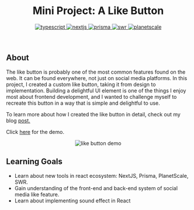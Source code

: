 <h1 align="center">Mini Project: A Like Button</h1>
<div align="center">
  
<a href="https://www.typescriptlang.org/">
  <img src="https://img.shields.io/badge/TypeScript-5.0.0-%233178C6?logo=typescript" alt="typescript"/>
</a>
<a href="https://nextjs.org/">
  <img src="https://img.shields.io/badge/Next.js-14.0.1-%23000000?logo=next.js" alt="nextjs"/>
</a>
<a href="https://www.prisma.io/">
  <img src="https://img.shields.io/badge/Prisma-5.6.0-%232D3748?logo=prisma" alt="prisma" />
</a>
<a href="https://swr.vercel.app/">
  <img src="https://img.shields.io/badge/SWR-2.2.4-%23000000?logo=swr" alt="swr"/>
</a>
<a href="https://planetscale.com/">
  <img src="https://img.shields.io/badge/PlanetScale-%23000000?logo=planetscale" alt="planetscale"/>
</a>
</div>

<br>
<br>

<div > 
  <h2>About</h4>
  <p>The like button is probably one of the most common features found on the web. It can be found everywhere, not just on social media platforms. In this project, I created a custom like button, taking it from design to implementation. Building a delightful UI element is one of the things I enjoy most about frontend development, and I wanted to challenge myself to recreate this button in a way that is simple and delightful to use. </p>
  <p>To learn more about how I created the like button in detail, check out my blog <a href="https://medium.com/@taekbeen93/mini-project-how-i-built-a-full-stack-like-button-from-design-to-implementation-701edc1a0f0c">post.</a></p>
  <p>Click <a href="https://full-of-likes.vercel.app/">here</a> for the demo.</p>
</div>


<div align="center">
  <img src="https://github.com/tnamdevnote/mini-project-like-button/assets/44216709/6b4bce1f-c235-4953-b5fa-efe228f6aa61" alt="like button demo"/>
</div>

## Learning Goals
- Learn about new tools in react ecosystem: NextJS, Prisma, PlanetScale, SWR.
- Gain understanding of the front-end and back-end system of social media like feature.
- Learn about implementing sound effect in React
